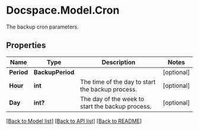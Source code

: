 # Docspace.Model.Cron
The backup cron parameters.

## Properties

Name | Type | Description | Notes
------------ | ------------- | ------------- | -------------
**Period** | **BackupPeriod** |  | [optional] 
**Hour** | **int** | The time of the day to start the backup process. | [optional] 
**Day** | **int?** | The day of the week to start the backup process. | [optional] 

[[Back to Model list]](../README.md#documentation-for-models) [[Back to API list]](../README.md#documentation-for-api-endpoints) [[Back to README]](../README.md)

